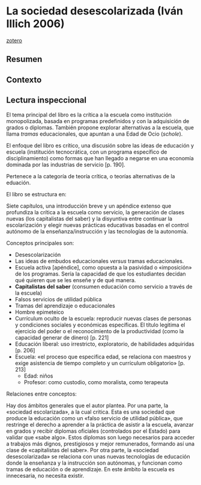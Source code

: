 # La sociedad desescolarizada (Iván Illich 2006)

[zotero](zotero://select/items/@illich2006a)

## Resumen

## Contexto

## Lectura inspeccional

<!--Basado en: el título, prefacio, contraportada, epígrafe, solapa-->

El tema principal del libro es la crítica a la escuela como institución monopolizada, basada en programas predefinidos y con la adquisición de grados o diplomas. También propone explorar alternativas a la escuela, que llama *tramas* educacionales, que apuntan a una Edad de Ocio (*schole*).

El enfoque del libro es crítico, una discusión sobre las ideas de educación y escuela (institución tecnocrática, con un programa específico de disciplinamiento) como formas que han llegado a negarse en una economía dominada por las industrias de servicio [p. 190].

Pertenece a la categoría de teoría crítica, o teorías alternativas de la eduación.

<!--Basado en: la tabla de contenido, índices, apéndices-->

El libro se estructura en:

Siete capítulos, una introducción breve y un apéndice extenso que profundiza la crítica a la escuela como servicio, la generación de clases nuevas (los capitalistas del saber) y la disyuntiva entre continuar la escolarización y elegir nuevas prácticas educativas basadas en el control autónomo de la enseñanza/instrucción y las tecnologías de la autonomía.

Conceptos principales son:

* Desescolarización
* Las ideas de embudos educacionales *versus* tramas educacionales.
* Escuela activa [apéndice], como opuesta a la pasividad o «imposición» de los programas. Sería la capacidad de que los estudiantes decidan qué quieren que se les enseñe y de qué manera.
* **Capitalistas del saber** (consumen educación como servicio a través de la escuela)
* Falsos servicios de utilidad pública
* Tramas del aprendizaje o educacionales
* Hombre epimeteico
* Currículum oculto de la escuela: reproducir nuevas clases de personas y condiciones sociales y económicas específicas. El título legitima el ejercicio del poder o el reconocimiento de la productividad (como la capacidad generar de dinero) [p. 221]
* Educación liberal: uso irrestricto, exploratorio, de habilidades adquiridas [p. 206]
* Escuela: «el proceso que especifica edad, se relaciona con maestros y exige asistencia de tiempo completo y un currículum obligatorio» [p. 213]
  * Edad: niños
  * Profesor: como custodio, como moralista, como terapeuta

Relaciones entre conceptos:

Hay dos ámbitos generales que el autor plantea. Por una parte, la «sociedad escolarizada», a la cual critica. Esta es una sociedad que produce la educación como un «falso servicio de utilidad pública», que restringe el derecho a aprender a la práctica de asistir a la escuela, avanzar en grados y recibir diplomas oficiales (controlados por el Estado) para validar que «sabe algo». Estos diplomas son luego necesarios para acceder a trabajos más dignos, prestigiosos y mejor remunerados, formando así una clase de «capitalistas del saber». Por otra parte, la «sociedad desescolarizada» se relaciona con unas nuevas tecnologías de educación donde la enseñanza y la instrucción son autónomas, y funcionan como tramas de educación o de aprendizaje. En este ámbito la escuela es innecesaria, no necesita existir.

<!--Basado en: escaneo de páginas, lectura inicial de capítulos-->

<!--El libro me gustó / no me gustó porque-->

<!--Según la lectura rápida-->
